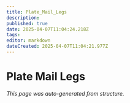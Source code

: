 ```yaml
---
title: Plate_Mail_Legs
description: 
published: true
date: 2025-04-07T11:04:24.218Z
tags: 
editor: markdown
dateCreated: 2025-04-07T11:04:21.977Z
---
```


# Plate Mail Legs

*This page was auto-generated from structure.*